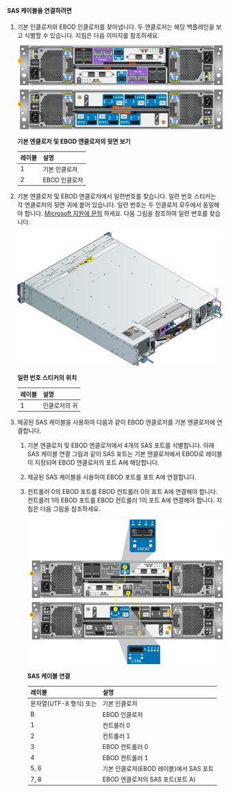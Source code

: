 <!--author=alkohli last changed:02/22/16-->

#### <a name="to-attach-the-sas-cables"></a>SAS 케이블을 연결하려면
1. 기본 인클로저와 EBOD 인클로저를 찾아냅니다. 두 엔클로저는 해당 백플레인을 보고 식별할 수 있습니다. 지침은 다음 이미지를 참조하세요. 
   
    ![기본 엔클로저 및 EBOD 엔클로저 백플레인](./media/storsimple-sas-cable-8600/HCSBackplaneofprimaryandEBODenclosure.png)
   
    **기본 엔클로저 및 EBOD 엔클로저의 뒷면 보기**
   
   | 레이블 | 설명 |
   |:--- |:--- |
   | 1 |기본 인클로저 |
   | 2 |EBOD 인클로저 |
2. 기본 엔클로저 및 EBOD 엔클로저에서 일련번호를 찾습니다. 일련 번호 스티커는 각 엔클로저의 뒷면 귀에 붙어 있습니다. 일련 번호는 두 인클로저 모두에서 동일해야 합니다. [Microsoft 지원에 문의](../articles/storsimple/storsimple-contact-microsoft-support.md) 하세요. 다음 그림을 참조하여 일련 번호를 찾습니다.
   
    ![일련 번호가 표시된 엔클로저의 뒷면 보기](./media/storsimple-sas-cable-8600/HCSRearviewofenclosureindicatinglocationofserialnumbersticker.png)
   
    **일련 번호 스티커의 위치**
   
   | 레이블 | 설명 |
   |:--- |:--- |
   | 1 |인클로저의 귀 |
3. 제공된 SAS 케이블을 사용하여 다음과 같이 EBOD 엔클로저를 기본 엔클로저에 연결합니다.
   
   1. 기본 엔클로저 및 EBOD 엔클로저에서 4개의 SAS 포트를 식별합니다. 아래 SAS 케이블 연결 그림과 같이 SAS 포트는 기본 엔클로저에서 EBOD로 레이블이 지정되며 EBOD 엔클로저의 포트 A에 해당합니다.
   2. 제공된 SAS 케이블을 사용하여 EBOD 포트를 포트 A에 연결합니다.
   3. 컨트롤러 0의 EBOD 포트를 EBOD 컨트롤러 0의 포트 A에 연결해야 합니다. 컨트롤러 1의 EBOD 포트를 EBOD 컨트롤러 1의 포트 A에 연결해야 합니다. 지침은 다음 그림을 참조하세요. 
      
      ![장치에 대한 SAS 케이블 연결](./media/storsimple-sas-cable-8600/HCSSAScablingforyourdevice.png)
      
      **SAS 케이블 연결**
      
      | 레이블 | 설명 |
      |:--- |:--- |
      | 문자열(UTF-8 형식) 또는 |기본 인클로저 |
      | B |EBOD 인클로저 |
      | 1 |컨트롤러 0 |
      | 2 |컨트롤러 1 |
      | 3 |EBOD 컨트롤러 0 |
      | 4 |EBOD 컨트롤러 1 |
      | 5, 6 |기본 인클로저(EBOD 레이블)에서 SAS 포트 |
      | 7, 8 |EBOD 엔클로저의 SAS 포트(포트 A) |



<!--HONumber=Nov16_HO3-->


